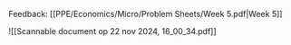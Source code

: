 Feedback: [[PPE/Economics/Micro/Problem Sheets/Week 5.pdf|Week 5]]


![[Scannable document op 22 nov 2024, 16_00_34.pdf]]
